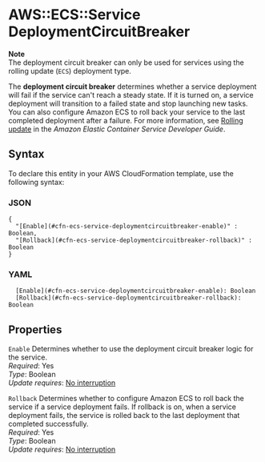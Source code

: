 # AWS::ECS::Service DeploymentCircuitBreaker<a name="aws-properties-ecs-service-deploymentcircuitbreaker"></a>

**Note**  
The deployment circuit breaker can only be used for services using the rolling update \(`ECS`\) deployment type\.

The **deployment circuit breaker** determines whether a service deployment will fail if the service can't reach a steady state\. If it is turned on, a service deployment will transition to a failed state and stop launching new tasks\. You can also configure Amazon ECS to roll back your service to the last completed deployment after a failure\. For more information, see [Rolling update](https://docs.aws.amazon.com/AmazonECS/latest/developerguide/deployment-type-ecs.html) in the *Amazon Elastic Container Service Developer Guide*\.

## Syntax<a name="aws-properties-ecs-service-deploymentcircuitbreaker-syntax"></a>

To declare this entity in your AWS CloudFormation template, use the following syntax:

### JSON<a name="aws-properties-ecs-service-deploymentcircuitbreaker-syntax.json"></a>

```
{
  "[Enable](#cfn-ecs-service-deploymentcircuitbreaker-enable)" : Boolean,
  "[Rollback](#cfn-ecs-service-deploymentcircuitbreaker-rollback)" : Boolean
}
```

### YAML<a name="aws-properties-ecs-service-deploymentcircuitbreaker-syntax.yaml"></a>

```
  [Enable](#cfn-ecs-service-deploymentcircuitbreaker-enable): Boolean
  [Rollback](#cfn-ecs-service-deploymentcircuitbreaker-rollback): Boolean
```

## Properties<a name="aws-properties-ecs-service-deploymentcircuitbreaker-properties"></a>

`Enable`  <a name="cfn-ecs-service-deploymentcircuitbreaker-enable"></a>
Determines whether to use the deployment circuit breaker logic for the service\.  
*Required*: Yes  
*Type*: Boolean  
*Update requires*: [No interruption](https://docs.aws.amazon.com/AWSCloudFormation/latest/UserGuide/using-cfn-updating-stacks-update-behaviors.html#update-no-interrupt)

`Rollback`  <a name="cfn-ecs-service-deploymentcircuitbreaker-rollback"></a>
Determines whether to configure Amazon ECS to roll back the service if a service deployment fails\. If rollback is on, when a service deployment fails, the service is rolled back to the last deployment that completed successfully\.  
*Required*: Yes  
*Type*: Boolean  
*Update requires*: [No interruption](https://docs.aws.amazon.com/AWSCloudFormation/latest/UserGuide/using-cfn-updating-stacks-update-behaviors.html#update-no-interrupt)